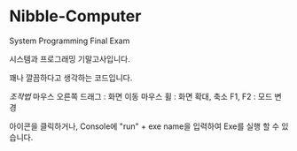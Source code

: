 # Nibble-Computer
System Programming Final Exam 

시스템과 프로그래밍 기말고사입니다.

꽤나 깔끔하다고 생각하는 코드입니다.

*조작법*
마우스 오른쪽 드래그 : 화면 이동
마우스 휠 : 화면 확대, 축소
F1, F2 : 모드 변경

아이콘을 클릭하거나, Console에 "run" + exe name을 입력하여 Exe를 실행 할 수 있습니다.

